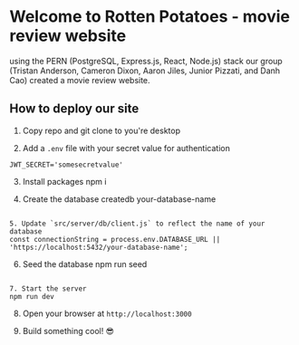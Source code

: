 # Welcome to Rotten Potatoes - movie review website
using the PERN (PostgreSQL, Express.js, React, Node.js) stack our group (Tristan Anderson, Cameron Dixon, Aaron Jiles, Junior Pizzati, and Danh Cao) created a movie review website. 

##  How to deploy our site
1. Copy repo and git clone to you're desktop


2. Add a `.env` file with your secret value for authentication
```
JWT_SECRET='somesecretvalue'
```

3. Install packages
npm i


4. Create the database
createdb your-database-name
```

5. Update `src/server/db/client.js` to reflect the name of your database
const connectionString = process.env.DATABASE_URL || 'https://localhost:5432/your-database-name';
```

6. Seed the database
npm run seed
```

7. Start the server
npm run dev
```

8. Open your browser at `http://localhost:3000`

9. Build something cool! 😎
